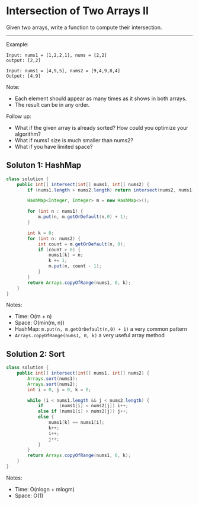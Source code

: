 # Intersection of Two Arrays II

Given two arrays, write a function to compute their intersection.

---

Example:

```
Input: nums1 = [1,2,2,1], nums = [2,2]
output: [2,2]

Input: nums1 = [4,9,5], nums2 = [9,4,9,8,4]
Output: [4,9]
```

Note: 

+ Each element should appear as many times as it shows in both arrays.
+ The result can be in any order.

Follow up:

+ What if the given array is already sorted? How could you optimize your algorithm?
+ What if nums1 size is much smaller than nums2?
+ What if you have limited space?


## Soluton 1: HashMap

```java
class solution {
    public int[] intersect(int[] nums1, int[] nums2) {
        if (nums1.length > nums2.length) return intersect(nums2, nums1);

        HashMap<Integer, Integer> m = new HashMap<>();

        for (int n : nums1) {
            m.put(n, m.getOrDefault(n,0) + 1);
        }

        int k = 0;
        for (int n: nums2) {
            int count = m.getOrDefault(n, 0);
            if (count > 0) {
                nums1[k] = n;
                k += 1;
                m.put(n, count - 1);
            }
        }
        return Arrays.copyOfRange(nums1, 0, k);
    }
}
```

Notes: 

+ Time: O(m + n)
+ Space: O(min(m, n))
+ HashMap: `m.put(n, m.getOrDefault(n,0) + 1)` a very common pattern
+ `Arrays.copyOfRange(nums1, 0, k)` a very useful array method

## Solution 2: Sort

```java
class solution {
    public int[] intersect(int[] nums1, int[] nums2) {
        Arrays.sort(nums1);
        Arrays.sort(nums2);
        int i = 0, j = 0, k = 0;

        while (i < nums1.length && j < nums2.length) {
            if      (nums1[i] < nums2[j]) i++;
            else if (nums1[i] > nums2[j]) j++;
            else {
                nums1[k] == nums1[i];
                k++;
                i++;
                j++;
            }
        }
        return Arrays.copyOfRange(nums1, 0, k);
    }
}
```

Notes:

+ Time: O(nlogn + mlogm)
+ Space: O(1)